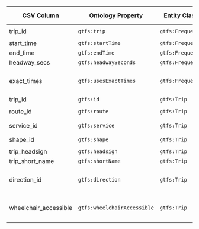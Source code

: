 | CSV Column              | Ontology Property                    | Entity Class  | Related Entity Class  | Subject Generation                      | Join Condition                           | Datatype   | Function Name  | Function output                                 |
| ----------------------- | ------------------------------------ | ---------------------- | ---------------------------- | ----------------------------------------------- | ---------------------------------------- | --------------------- | ------------------- | ------------------------------------------------------------------------------------ |
| trip\_id                | `gtfs:trip`                    | `gtfs:Frequency`       | `gtfs:Trip`                  | `http://transport.linkeddata.es/resource/frequency/{trip_id}_{start_time}_{end_time}` | `frequencies.trip_id = trips.trip_id`    |  | —                   | —                                                                                    |
| start\_time             | `gtfs:startTime`                     | `gtfs:Frequency`       | —                            | `http://transport.linkeddata.es/resource/frequency/{trip_id}_{start_time}_{end_time}` | —                                        | `xsd:time`            |    |                                                     |
| end\_time               | `gtfs:endTime`                       | `gtfs:Frequency`       | —                            | `http://transport.linkeddata.es/resource/frequency/{trip_id}_{start_time}_{end_time}` | —                                        | `xsd:time`            |      |                                                                     |
| headway\_secs           | `gtfs:headwaySeconds`                | `gtfs:Frequency`       | —                            | `http://transport.linkeddata.es/resource/frequency/{trip_id}_{start_time}_{end_time}` | —                                        | `xsd:positiveInteger` | —                   | —                                                                                    |
| exact\_times            | `gtfs:usesExactTimes`          | `gtfs:Frequency`       | `skos:Concept (Exact-times)` | `http://transport.linkeddata.es/resource/frequency/{trip_id}_{start_time}_{end_time}` | —                                        |  | `mapExactTimes` | `0 or blank → http://transport.linkeddata.es/resource/exact-times/frequency`  `1 → http://transport.linkeddata.es/resource/exact-times/schedule` |
| trip\_id                | `gtfs:id`                            | `gtfs:Trip`            | —                            | `http://transport.linkeddata.es/resource/trip/{trip_id}`                              | —                                        | `xsd:string`          | —                   | —                                                                                    |
| route\_id               | `gtfs:route`                   | `gtfs:Trip`            | `gtfs:Route`                 | `http://transport.linkeddata.es/resource/trip/{trip_id}` | `trips.route_id = routes.route_id`       |  | —                   | —                                                                                    |
| service\_id             | `gtfs:service`                 | `gtfs:Trip`            | `gtfs:Service`               | `http://transport.linkeddata.es/resource/trip/{trip_id}` | `trips.service_id = calendar.service_id` |  | —                   | —                                                                                    |
| shape\_id               | `gtfs:shape`                   | `gtfs:Trip`            | `gtfs:Shape`                 | `http://transport.linkeddata.es/resource/trip/{trip_id}` | `trips.shape_id = shapes.shape_id`       |  | —                   | —                                                                                    |
| trip\_headsign          | `gtfs:headsign`                      | `gtfs:Trip`            | —                            | `http://transport.linkeddata.es/resource/trip/{trip_id}` | —                                        | `xsd:string`          | —                   | literal text                                                       |
| trip\_short\_name       | `gtfs:shortName`                     | `gtfs:Trip`            | —                            | `http://transport.linkeddata.es/resource/trip/{trip_id}` | —                                        | `xsd:string`          | —                   |  literal text                                                      |
| direction\_id           | `gtfs:direction`               | `gtfs:Trip`            | `skos:Concept (Direction)`   | `http://transport.linkeddata.es/resource/trip/{trip_id}` | —                                        |  | `mapDirection`  | `0 → http://transport.linkeddata.es/resource/direction/one-direction` `1 → http://transport.linkeddata.es/resource/direction/opposite-direction`                 |
| wheelchair\_accessible  | `gtfs:wheelchairAccessible`    | `gtfs:Trip`            | `skos:Concept (Wheelchair)`  | `http://transport.linkeddata.es/resource/trip/{trip_id}` | —                                        |  | `mapWheelchair` | `0 → http://transport.linkeddata.es/resource/wheelchair-accesible/no-information` `1 → http://transport.linkeddata.es/resource/accesible` `2 → http://transport.linkeddata.es/resource/inaccesible`    |